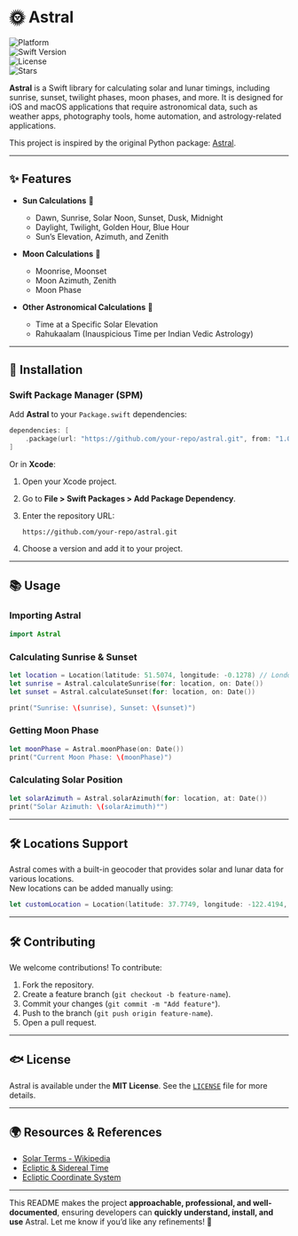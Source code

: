 # 🌞 Astral

![Platform](https://img.shields.io/badge/platform-iOS%20%7C%20macOS-blue)  
![Swift Version](https://img.shields.io/badge/swift-5.0%2B-orange)  
![License](https://img.shields.io/github/license/your-repo/astral)  
![Stars](https://img.shields.io/github/stars/your-repo/astral?style=social)

**Astral** is a Swift library for calculating solar and lunar timings, including sunrise, sunset, twilight phases, moon phases, and more. It is designed for iOS and macOS applications that require astronomical data, such as weather apps, photography tools, home automation, and astrology-related applications.

This project is inspired by the original Python package: [Astral](https://sffjunkie.github.io/astral/).

---

## ✨ Features

- **Sun Calculations** 🌅  
  - Dawn, Sunrise, Solar Noon, Sunset, Dusk, Midnight  
  - Daylight, Twilight, Golden Hour, Blue Hour  
  - Sun’s Elevation, Azimuth, and Zenith  

- **Moon Calculations** 🌙  
  - Moonrise, Moonset  
  - Moon Azimuth, Zenith  
  - Moon Phase  

- **Other Astronomical Calculations** 🔭  
  - Time at a Specific Solar Elevation  
  - Rahukaalam (Inauspicious Time per Indian Vedic Astrology)  

---

## 🚀 Installation

### Swift Package Manager (SPM)

Add **Astral** to your `Package.swift` dependencies:

```swift
dependencies: [
    .package(url: "https://github.com/your-repo/astral.git", from: "1.0.0")
]
```

Or in **Xcode**:

1. Open your Xcode project.  
2. Go to **File > Swift Packages > Add Package Dependency**.  
3. Enter the repository URL:  

   ```
   https://github.com/your-repo/astral.git
   ```

4. Choose a version and add it to your project.

---

## 📚 Usage

### Importing Astral

```swift
import Astral
```

### Calculating Sunrise & Sunset

```swift
let location = Location(latitude: 51.5074, longitude: -0.1278) // London, UK
let sunrise = Astral.calculateSunrise(for: location, on: Date())
let sunset = Astral.calculateSunset(for: location, on: Date())

print("Sunrise: \(sunrise), Sunset: \(sunset)")
```

### Getting Moon Phase

```swift
let moonPhase = Astral.moonPhase(on: Date())
print("Current Moon Phase: \(moonPhase)")
```

### Calculating Solar Position

```swift
let solarAzimuth = Astral.solarAzimuth(for: location, at: Date())
print("Solar Azimuth: \(solarAzimuth)°")
```

---

## 🛠️ Locations Support

Astral comes with a built-in geocoder that provides solar and lunar data for various locations.  
New locations can be added manually using:

```swift
let customLocation = Location(latitude: 37.7749, longitude: -122.4194, name: "San Francisco")
```

---

## 🛠️ Contributing

We welcome contributions! To contribute:

1. Fork the repository.  
2. Create a feature branch (`git checkout -b feature-name`).  
3. Commit your changes (`git commit -m "Add feature"`).  
4. Push to the branch (`git push origin feature-name`).  
5. Open a pull request.

---

## 🐟 License

Astral is available under the **MIT License**. See the [`LICENSE`](LICENSE) file for more details.

---

## 🌍 Resources & References

- [Solar Terms - Wikipedia](https://en.wikipedia.org/wiki/Solar_term)  
- [Ecliptic & Sidereal Time](https://en.wikipedia.org/wiki/Sidereal_time)  
- [Ecliptic Coordinate System](https://en.wikipedia.org/wiki/Ecliptic_coordinate_system#Spherical_coordinates)  

---

This README makes the project **approachable, professional, and well-documented**, ensuring developers can **quickly understand, install, and use** Astral. Let me know if you’d like any refinements! 🚀
